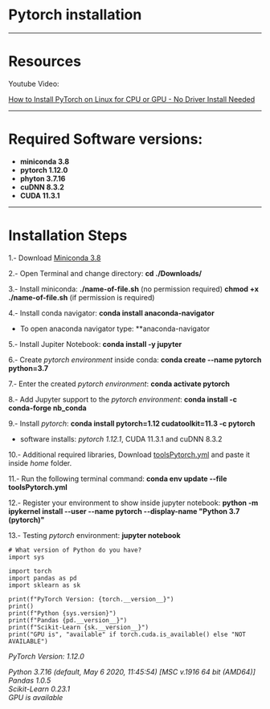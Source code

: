 # Pytorch installation

---

# Resources

Youtube Video:

[How to Install PyTorch on Linux for CPU or GPU - No Driver Install Needed](https://www.youtube.com/watch?v=YTvVxYneu7w)

---

# Required Software versions:

+ **miniconda 3.8**
+ **pytorch 1.12.0**
+ **phyton 3.7.16**
+ **cuDNN	8.3.2**
+ **CUDA 11.3.1**

---

# Installation Steps

1.- Download [Miniconda 3.8](https://docs.conda.io/en/latest/miniconda.html)

2.- Open Terminal and change directory: **cd ./Downloads/**

3.- Install miniconda: **./name-of-file.sh** (no permission required) **chmod +x ./name-of-file.sh** (if permission is required)

4.- Install conda navigator: **conda install anaconda-navigator**
 
 + To open anaconda navigator type: **anaconda-navigator

5.- Install Jupiter Notebook: **conda install -y jupyter**

6.- Create *pytorch environment* inside conda: **conda create --name pytorch python=3.7**

7.- Enter the created *pytorch environment*: **conda activate pytorch**

8.- Add Jupyter support to the *pytorch environment*: **conda install -c conda-forge nb_conda**

9.- Install *pytorch*: **conda install pytorch=1.12 cudatoolkit=11.3 -c pytorch**

+ software installs: *pytorch 1.12.1*, CUDA 11.3.1 and cuDNN 8.3.2

10.- Additional required libraries, Download [toolsPytorch.yml](https://raw.githubusercontent.com/brainnlabs/Pytorch-installation/main/toolsPytorch.yml) and paste it inside *home* folder.

11.- Run the following terminal command: **conda env update --file toolsPytorch.yml** 

12.- Register your environment to show inside jupyter notebook: **python -m ipykernel install --user --name pytorch --display-name "Python 3.7 (pytorch)"**

13.- Testing *pytorch* environment: **jupyter notebook**

```
# What version of Python do you have?
import sys

import torch
import pandas as pd
import sklearn as sk

print(f"PyTorch Version: {torch.__version__}")
print()
print(f"Python {sys.version}")
print(f"Pandas {pd.__version__}")
print(f"Scikit-Learn {sk.__version__}")
print("GPU is", "available" if torch.cuda.is_available() else "NOT AVAILABLE")
```

*PyTorch Version: 1.12.0*  

*Python 3.7.16 (default, May  6 2020, 11:45:54) [MSC v.1916 64 bit (AMD64)]*  
*Pandas 1.0.5*  
*Scikit-Learn 0.23.1*  
*GPU is available*
